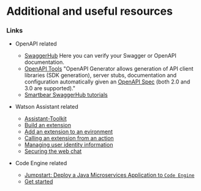 # Additional and useful resources

### Links

* OpenAPI related
    * [SwaggerHub](https://app.swaggerhub.com/home) Here you can verify your Swagger or OpenAPI documentation.
    * [OpenAPI Tools](https://github.com/OpenAPITools/openapi-generator#table-of-contents) "OpenAPI Generator allows generation of API client libraries (SDK generation), server stubs, documentation and configuration automatically given an [OpenAPI Spec](https://github.com/OAI/OpenAPI-Specification) (both 2.0 and 3.0 are supported)."
    * [Smartbear SwaggerHub tutorials](https://support.smartbear.com/swaggerhub/docs/tutorials/openapi-3-tutorial.html)

* Watson Assistant related
    * [Assistant-Toolkit](https://github.com/watson-developer-cloud/assistant-toolkit/tree/master/integrations/extensions#getting-started)
    * [Build an extension](https://cloud.ibm.com/docs/watson-assistant?topic=watson-assistant-build-custom-extension##build-custom-extension-openapi-file)
    * [Add an extension to an evironment](https://cloud.ibm.com/docs/watson-assistant?topic=watson-assistant-add-custom-extension)
    * [Calling an extension from an action](https://cloud.ibm.com/docs/watson-assistant?topic=watson-assistant-call-extension)
    * [Managing user identity information](https://cloud.ibm.com/docs/watson-assistant?topic=watson-assistant-web-chat-develop-userid)
    * [Securing the web chat](https://cloud.ibm.com/docs/watson-assistant?topic=watson-assistant-web-chat-security)

* Code Engine related
    * [Jumpstart: Deploy a Java Microservices Application to `Code Engine`](https://ibm.github.io/ce-cns/)
    * [Get started](https://cloud.ibm.com/docs/codeengine?topic=codeengine-getting-started)
